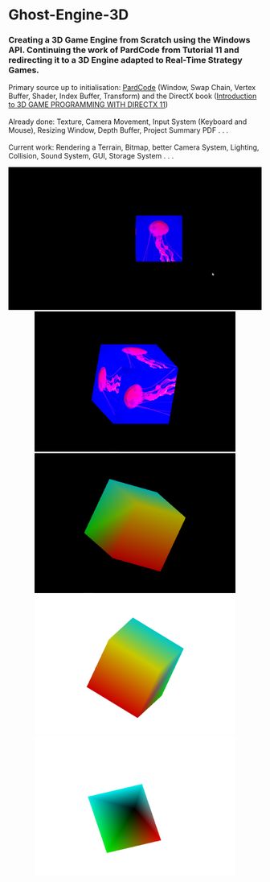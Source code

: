 # Ghost-Engine-3D

### Creating a 3D Game Engine from Scratch using the Windows API. Continuing the work of PardCode from Tutorial 11 and redirecting it to a 3D Engine adapted to Real-Time Strategy Games.

Primary source up to initialisation: [PardCode](https://github.com/PardCode) (Window, Swap Chain, Vertex Buffer, Shader, Index Buffer, Transform) and the DirectX book ([Introduction to 3D GAME PROGRAMMING WITH DIRECTX 11](https://files.xray-engine.org/boox/3d_game_programming_with_DirectX11.pdf))
<br>
<br> 
Already done: Texture, Camera Movement, Input System (Keyboard and Mouse), Resizing Window, Depth Buffer, Project Summary PDF . . .
<br>
<br>
Current work: Rendering a Terrain, Bitmap, better Camera System, Lighting, Collision, Sound System, GUI, Storage System . . . 
<br>



<p align="center">
  <img src="/Media/Ghost-Engine-3D-Showcase.gif" width="800" alt="Showcase">
  <img src="/Media/Cube_Texture.PNG" width="400" alt="Cube_Texture">
  <img src="/Media/Cube_1.PNG" width="400" alt="Cube_1">
  <img src="/Media/Cube_4.PNG" width="400" alt="Cube_4">
  <img src="/Media/Pyramid_2.PNG" width="400" alt="Pyramid2">
</p>
